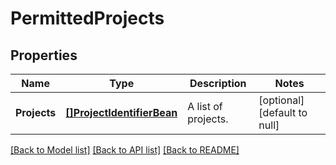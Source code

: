# PermittedProjects

## Properties
Name | Type | Description | Notes
------------ | ------------- | ------------- | -------------
**Projects** | [**[]ProjectIdentifierBean**](ProjectIdentifierBean.md) | A list of projects. | [optional] [default to null]

[[Back to Model list]](../README.md#documentation-for-models) [[Back to API list]](../README.md#documentation-for-api-endpoints) [[Back to README]](../README.md)

